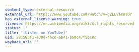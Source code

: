 ```yaml
---
content_type: external-resource
external_url: https://www.youtube.com/watch?v=gZLLVacAT6Y
has_external_license_warning: true
license: https://en.wikipedia.org/wiki/All_rights_reserved
status: ''
title: '[Listen on YouTube]'
uid: 29158bf1-e30d-4bcd-ab41-b68c47f5be8c
wayback_url: ''
---
```

